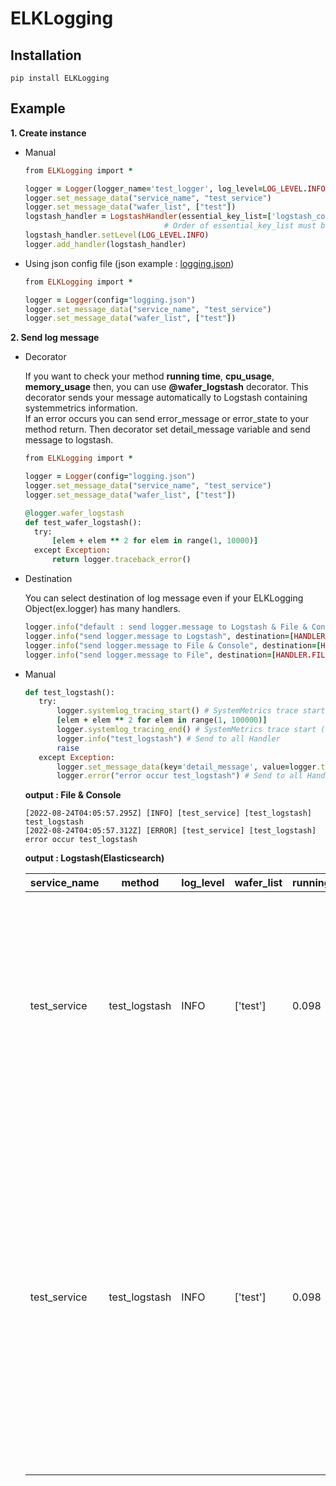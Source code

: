 # ELKLogging

## Installation

```
pip install ELKLogging
```

## Example

__1. Create instance__

  * Manual
    ```ruby
    from ELKLogging import *
    
    logger = Logger(logger_name='test_logger', log_level=LOG_LEVEL.INFO)
    logger.set_message_data("service_name", "test_service")
    logger.set_message_data("wafer_list", ["test"])
    logstash_handler = LogstashHandler(essential_key_list=['logstash_column1','logstash_column2'], host='127.0.0.1', port='8888')
                                   # Order of essential_key_list must be same as Logstash message format
    logstash_handler.setLevel(LOG_LEVEL.INFO)
    logger.add_handler(logstash_handler)
    ```
  
  * Using json config file  (json example : [logging.json](https://github.com/pyd0309/ELKLogging/blob/master/ELKLogging/logging.json))
    ```ruby
    from ELKLogging import *

    logger = Logger(config="logging.json")    
    logger.set_message_data("service_name", "test_service")
    logger.set_message_data("wafer_list", ["test"])
    ```
  
  
__2. Send log message__
  
  * Decorator
    
    If you want to check your method __running time__, __cpu_usage__, __memory_usage__ then, you can use __@wafer_logstash__ decorator.
   This decorator sends your message automatically to Logstash containing systemmetrics information. </br>
    If an error occurs you can send error_message or error_state to your method return. Then decorator set detail_message variable and send message to logstash.
    ```ruby
    from ELKLogging import *

    logger = Logger(config="logging.json")    
    logger.set_message_data("service_name", "test_service")
    logger.set_message_data("wafer_list", ["test"])

    @logger.wafer_logstash
    def test_wafer_logstash():
      try:
          [elem + elem ** 2 for elem in range(1, 10000)]
      except Exception:
          return logger.traceback_error()
    ```
  
  * Destination 
   
    You can select destination of log message even if your ELKLogging Object(ex.logger) has many handlers. 
    
    ```ruby
    logger.info("default : send logger.message to Logstash & File & Console")
    logger.info("send logger.message to Logstash", destination=[HANDLER.LOGSTASH])
    logger.info("send logger.message to File & Console", destination=[HANDLER.FILE, HANDLER.STREAM])
    logger.info("send logger.message to File", destination=[HANDLER.FILE])
    ```
  
  * Manual 
    ```ruby
    def test_logstash():
       try:
           logger.systemlog_tracing_start() # SystemMetrics trace start (cpu, mem, start_time)
           [elem + elem ** 2 for elem in range(1, 100000)]
           logger.systemlog_tracing_end() # SystemMetrics trace start (cpu, mem, end_time)
           logger.info("test_logstash") # Send to all Handler 
           raise
       except Exception:
           logger.set_message_data(key='detail_message', value=logger.traceback_error()) # If you "return logger.traceback_error()", don't have to set detail_message 
           logger.error("error occur test_logstash") # Send to all Handler 
    ```

    
    __output : File & Console__  
    ```
    [2022-08-24T04:05:57.295Z] [INFO] [test_service] [test_logstash] test_logstash
    [2022-08-24T04:05:57.312Z] [ERROR] [test_service] [test_logstash] error occur test_logstash
    ```
   
    __output : Logstash(Elasticsearch)__ 
    
    service_name | method | log_level | wafer_list | running_time | cpu_usage | mem_usage | message
    --- | --- | --- | --- | --- | --- | --- | --- | 
    test_service | test_logstash | INFO | ['test'] | 0.098 | 12.7 | 3.97 | [INFO] >> service_name : test_service, method : test_logstash, line_id : 0, process_id : 0, metro_ppid : 0, wafer_list : ['test'], cpu_usage : 12.7, mem_usage : 3.97, running_time : 0.098, detail_message : test_logstash
    test_service | test_logstash | INFO | ['test'] | 0.098 | 12.7 | 3.97 | [ERROR] >> service_name : test_service, method : test_logstash, line_id : 0, process_id : 0, metro_ppid : 0, wafer_list : ['test'], cpu_usage : 12.7, mem_usage : 3.97, running_time : 0.098, detail_message : Traceback (most recent call last): File "test.py", line 53, in test_logstash raise RuntimeError: No active exception to reraise
   

